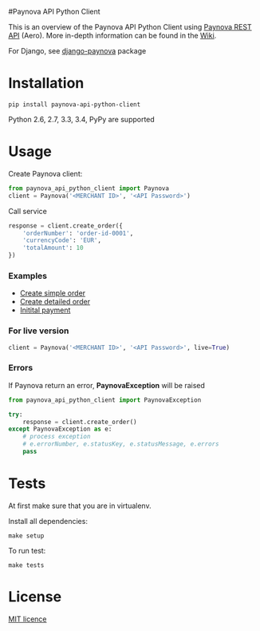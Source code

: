 #Paynova API Python Client

This is an overview of the Paynova API Python Client using [Paynova REST API](http://docs.paynova.com/display/API/Paynova+API+Home) (Aero). More in-depth information can be found in the [Wiki](https://github.com/Paynova/paynova-api-php-client/wiki).

For Django, see [django-paynova](https://github.com/akolpakov/django-paynova) package

# Installation
```
pip install paynova-api-python-client
```
Python 2.6, 2.7, 3.3, 3.4, PyPy are supported

# Usage
Create Paynova client:
```python
from paynova_api_python_client import Paynova
client = Paynova('<MERCHANT ID>', '<API Password>')
```

Call service
```python
response = client.create_order({
    'orderNumber': 'order-id-0001',
    'currencyCode': 'EUR',
    'totalAmount': 10
})
```

### Examples
* [Create simple order](./examples/create_simple_order.py)
* [Create detailed order](./examples/create_detailed_order.py)
* [Initital payment](./examples/initial_payment.py)

### For live version
```python
client = Paynova('<MERCHANT ID>', '<API Password>', live=True)
```

### Errors
If Paynova return an error, **PaynovaException** will be raised
```python
from paynova_api_python_client import PaynovaException

try:
    response = client.create_order()
except PaynovaException as e:
    # process exception
    # e.errorNumber, e.statusKey, e.statusMessage, e.errors
    pass
```

# Tests
At first make sure that you are in virtualenv.

Install all dependencies:
```
make setup
```
To run test:
```
make tests
```

# License
[MIT licence](./LICENSE)
